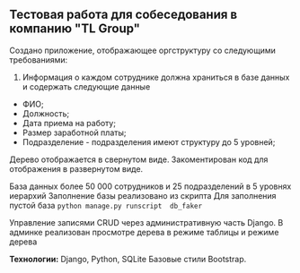 ## Тестовая работа для собеседования в компанию "TL Group"
Создано приложение, отображающее оргструктуру со следующими требованиями:

1. Информация о каждом сотруднике должна храниться в базе данных и содержать следующие данные
 * ФИО;
* Должность;
* Дата приема на работу;
* Размер заработной платы;
* Подразделение - подразделения имеют структуру до 5 уровней;
 
Дерево отображается в свернутом виде. 
Закоментирован код для отображения в развернутом виде.
 
База данных более 50 000 сотрудников и 25 подразделений в 5 уровнях иерархий
Заполнение базы реализовано из скрипта
Для заполнения пустой база `python manage.py runscript  db_faker`

Управление записями CRUD через административную часть Django.
В админке реализован просмотре дерева в режиме таблицы и режиме дерева

**Технологии:** 
Django, Python, SQLite
Базовые стили Bootstrap.


